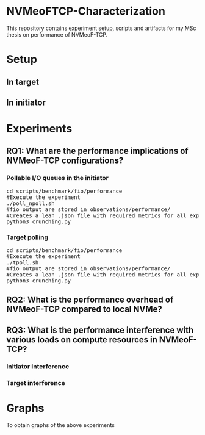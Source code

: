 # NVMeoFTCP-Characterization

This repository contains experiment setup, scripts and artifacts for my MSc thesis on performance of NVMeoF-TCP.

<h1></h1>

<h1>Setup</h1>
<h2>In target</h2>
<h2>In initiator</h2>

<h1>Experiments</h1>
<h2>RQ1: What are the performance implications of NVMeoF-TCP configurations?</h2>
<h3>Pollable I/O queues in the initiator</h3>
<pre>
cd scripts/benchmark/fio/performance
#Execute the experiment
./poll_npoll.sh 
#fio output are stored in observations/performance/
#Creates a lean .json file with required metrics for all experiment
python3 crunching.py  
</pre>
<h3>Target polling</h3>
<pre>
cd scripts/benchmark/fio/performance
#Execute the experiment
./tpoll.sh 
#fio output are stored in observations/performance/
#Creates a lean .json file with required metrics for all experiment
python3 crunching.py  
</pre>


<h2>RQ2: What is the performance overhead of NVMeoF-TCP compared to local NVMe?</h2>


<h2>RQ3: What is the performance interference with various loads on compute resources in NVMeoF-TCP?</h2>
<h3>Initiator interference</h3>
<h3>Target interference</h3>


<h1>Graphs</h1>
To obtain graphs of the above experiments
